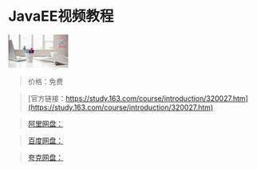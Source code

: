 # JavaEE视频教程

![img](../../../assets/study163/free/6597200608542366615.jpg)

> 价格：免费

> [官方链接：https://study.163.com/course/introduction/320027.htm](https://study.163.com/course/introduction/320027.htm)

> [阿里网盘：]()

> [百度网盘：]()

> [夸克网盘：]()
